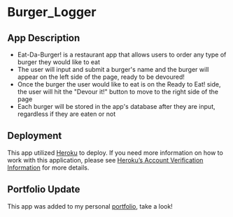# Burger_Logger

## App Description

* Eat-Da-Burger! is a restaurant app that allows users to order any type of burger they would like to eat
* The user will input and submit a burger's name and the burger will appear on the left side of the page, ready to be devoured!
* Once the burger the user would like to eat is on the Ready to Eat! side, the user will hit the "Devour it!" button to move to the right side of the page
* Each burger will be stored in the app's database after they are input, regardless if they are eaten or not

## Deployment


This app utilized [Heroku](https://still-hamlet-74091.herokuapp.com/index) to deploy. If you need more information on how to work with this application, please see [Heroku’s Account Verification Information](https://devcenter.heroku.com/articles/account-verification) for more details.

## Portfolio Update

This app was added to my personal [portfolio](https://boaardz56.github.io/Portfolio/), take a look!